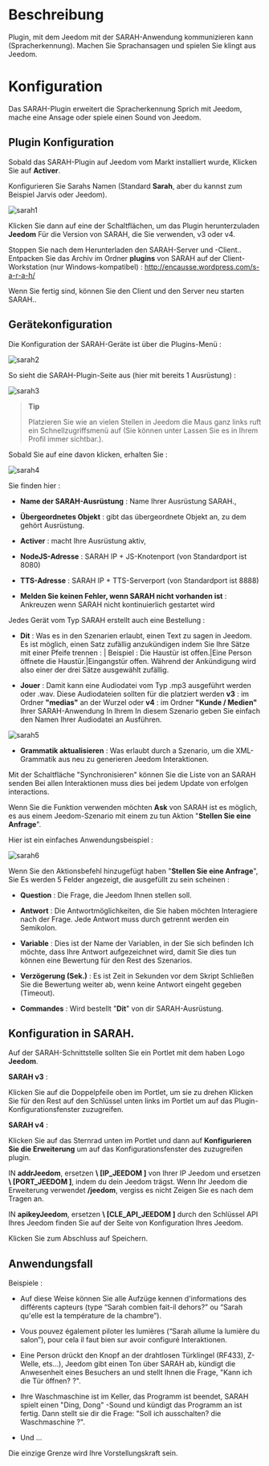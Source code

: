 Beschreibung 
===========

Plugin, mit dem Jeedom mit der SARAH-Anwendung kommunizieren kann
(Spracherkennung). Machen Sie Sprachansagen und spielen Sie
klingt aus Jeedom.

Konfiguration 
=============

Das SARAH-Plugin erweitert die Spracherkennung
Sprich mit Jeedom, mache eine Ansage oder spiele einen Sound von Jeedom.

Plugin Konfiguration 
-----------------------

Sobald das SARAH-Plugin auf Jeedom vom Markt installiert wurde,
Klicken Sie auf **Activer**.

Konfigurieren Sie Sarahs Namen (Standard **Sarah**, aber du kannst
zum Beispiel Jarvis oder Jeedom).

![sarah1](../images/sarah1.PNG)

Klicken Sie dann auf eine der Schaltflächen, um das Plugin herunterzuladen
**Jeedom** Für die Version von SARAH, die Sie verwenden, v3 oder v4.

Stoppen Sie nach dem Herunterladen den SARAH-Server und -Client..
Entpacken Sie das Archiv im Ordner **plugins** von SARAH auf der
Client-Workstation (nur Windows-kompatibel) :
<http://encausse.wordpress.com/s-a-r-a-h/>

Wenn Sie fertig sind, können Sie den Client und den Server neu starten
SARAH..

Gerätekonfiguration 
-----------------------------

Die Konfiguration der SARAH-Geräte ist über die
Plugins-Menü :

![sarah2](../images/sarah2.PNG)

So sieht die SARAH-Plugin-Seite aus (hier mit bereits 1
Ausrüstung) :

![sarah3](../images/sarah3.PNG)

> **Tip**
>
> Platzieren Sie wie an vielen Stellen in Jeedom die Maus ganz links
> ruft ein Schnellzugriffsmenü auf (Sie können unter
> Lassen Sie es in Ihrem Profil immer sichtbar.).

Sobald Sie auf eine davon klicken, erhalten Sie :

![sarah4](../images/sarah4.PNG)

Sie finden hier :

-   **Name der SARAH-Ausrüstung** : Name Ihrer Ausrüstung
    SARAH.,

-   **Übergeordnetes Objekt** : gibt das übergeordnete Objekt an, zu dem
    gehört Ausrüstung.

-   **Activer** : macht Ihre Ausrüstung aktiv,

-   **NodeJS-Adresse** : SARAH IP + JS-Knotenport (von
    Standardport ist 8080)

-   **TTS-Adresse** : SARAH IP + TTS-Serverport (von
    Standardport ist 8888)

-   **Melden Sie keinen Fehler, wenn SARAH nicht vorhanden ist** : Ankreuzen
    wenn SARAH nicht kontinuierlich gestartet wird

Jedes Gerät vom Typ SARAH erstellt auch eine Bestellung :

-   **Dit** : Was es in den Szenarien erlaubt, einen Text zu sagen
    in Jeedom. Es ist möglich, einen Satz zufällig anzukündigen
    indem Sie Ihre Sätze mit einer Pfeife trennen : | Beispiel : Die Haustür
    ist offen.|Eine Person öffnete die Haustür.|Eingangstür
    offen. Während der Ankündigung wird also einer der drei Sätze ausgewählt
    zufällig.

-   **Jouer** : Damit kann eine Audiodatei vom Typ .mp3 ausgeführt werden
    oder .wav. Diese Audiodateien sollten für die platziert werden **v3** :
    im Ordner **"medias"** an der Wurzel oder **v4** : im Ordner
    **"Kunde / Medien"** Ihrer SARAH-Anwendung In Ihrem
    In diesem Szenario geben Sie einfach den Namen Ihrer Audiodatei an
    Ausführen.

![sarah5](../images/sarah5.PNG)

-   **Grammatik aktualisieren** : Was erlaubt durch a
    Szenario, um die XML-Grammatik aus neu zu generieren
    Jeedom Interaktionen.

Mit der Schaltfläche "Synchronisieren" können Sie die Liste von an SARAH senden
Bei allen Interaktionen muss dies bei jedem Update von erfolgen
interactions.

Wenn Sie die Funktion verwenden möchten **Ask** von SARAH ist es
möglich, es aus einem Jeedom-Szenario mit einem zu tun
Aktion "**Stellen Sie eine Anfrage**".

Hier ist ein einfaches Anwendungsbeispiel :

![sarah6](../images/sarah6.PNG)

Wenn Sie den Aktionsbefehl hinzugefügt haben "**Stellen Sie eine Anfrage**", Sie
Es werden 5 Felder angezeigt, die ausgefüllt zu sein scheinen :

-   **Question** : Die Frage, die Jeedom Ihnen stellen soll.

-   **Antwort** : Die Antwortmöglichkeiten, die Sie haben möchten
    Interagiere nach der Frage. Jede Antwort muss durch getrennt werden
    ein Semikolon.

-   **Variable** : Dies ist der Name der Variablen, in der Sie sich befinden
    Ich möchte, dass Ihre Antwort aufgezeichnet wird, damit Sie dies tun können
    eine Bewertung für den Rest des Szenarios.

-   **Verzögerung (Sek.)** : Es ist Zeit in Sekunden vor dem Skript
    Schließen Sie die Bewertung weiter ab, wenn keine Antwort eingeht
    gegeben (Timeout).

-   **Commandes** : Wird bestellt "**Dit**" von dir
    SARAH-Ausrüstung.

Konfiguration in SARAH. 
-----------------------------

Auf der SARAH-Schnittstelle sollten Sie ein Portlet mit dem haben
Logo **Jeedom**.

**SARAH v3** :

Klicken Sie auf die Doppelpfeile oben im Portlet, um sie zu drehen
Klicken Sie für den Rest auf den Schlüssel unten links im Portlet
um auf das Plugin-Konfigurationsfenster zuzugreifen.

**SARAH v4** :

Klicken Sie auf das Sternrad unten im Portlet und dann auf
**Konfigurieren Sie die Erweiterung** um auf das Konfigurationsfenster des zuzugreifen
plugin.

IN **addrJeedom**, ersetzen **\ [IP\_JEEDOM \]** von Ihrer IP
Jeedom und ersetzen **\ [PORT\_JEEDOM \]**, indem du dein Jeedom trägst.
Wenn Ihr Jeedom die Erweiterung verwendet **/jeedom**, vergiss es nicht
Zeigen Sie es nach dem Tragen an.

IN **apikeyJeedom**, ersetzen **\ [CLE\_API\_JEEDOM \]** durch den Schlüssel
API Ihres Jeedom finden Sie auf der Seite von
Konfiguration Ihres Jeedom.

Klicken Sie zum Abschluss auf Speichern.

Anwendungsfall 
-----------------

Beispiele :

-   Auf diese Weise können Sie alle Aufzüge kennen
    d'informations des différents capteurs (type “Sarah combien fait-il
    dehors?” ou “Sarah qu'elle est la température de la chambre”).

-   Vous pouvez également piloter les lumières (“Sarah allume la lumière
    du salon”), pour cela il faut bien sur avoir configuré
    Interaktionen.

-   Eine Person drückt den Knopf an der drahtlosen Türklingel (RF433),
    Z-Welle, ets…), Jeedom gibt einen Ton über SARAH ab,
    kündigt die Anwesenheit eines Besuchers an und stellt Ihnen die Frage,
    "Kann ich die Tür öffnen? ?".

-   Ihre Waschmaschine ist im Keller, das Programm ist beendet,
    SARAH spielt einen "Ding, Dong" -Sound und kündigt das Programm an
    ist fertig. Dann stellt sie dir die Frage: "Soll ich ausschalten?
    die Waschmaschine ?".

-   Und ...

Die einzige Grenze wird Ihre Vorstellungskraft sein.
